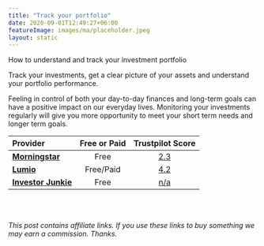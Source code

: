 ```yaml
---
title: "Track your portfolio"
date: 2020-09-01T12:49:27+06:00
featureImage: images/ma/placeholder.jpeg
layout: static
---
```


How to understand and track your investment portfolio

Track your investments, get a clear picture of your assets and understand your portfolio performance.

Feeling in control of both your day-to-day finances and long-term goals can have a positive impact on our everyday lives. Monitoring your investments regularly will give you more opportunity to meet your short term needs and longer term goals.

| Provider      | Free or Paid  |  Trustpilot Score  |
| :-----------          | :--------------:      |  :--------------:         |
| [**Morningstar**](https://www.morningstar.co.uk/uk/portfoliomanager/start) | Free | [2.3](https://www.trustpilot.com/review/morningstar.co.uk) | 
| [**Lumio**](https://yourmoney.lumio-app.com/best-uk-portfolio-trackers/) | Free/Paid | [4.2](https://www.trustpilot.com/review/lumio-app.com) | 
| [**Investor Junkie**](https://investorjunkie.com/investing/how-to-track-your-investments/) | Free | [n/a](n/a) | 
  

<br/><br/>

*This post contains affiliate links. If you use these links to buy something we may
earn a commission. Thanks.*






